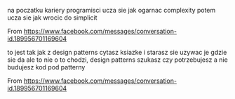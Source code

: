 na poczatku kariery programisci ucza sie jak ogarnac complexity
potem ucza sie jak wrocic do simplicit

From <https://www.facebook.com/messages/conversation-id.189956701169604> 

to jest tak jak z design patterns
cytasz ksiazke i starasz sie uzywac je gdzie sie da
ale to nie o to chodzi, design patterns szukasz czy potrzebujesz
a nie budujesz kod pod patterny

From <https://www.facebook.com/messages/conversation-id.189956701169604>
